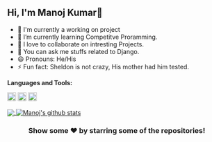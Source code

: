 

<!--
**shaukeencoder/shaukeencoder** is a ✨ _special_ ✨ repository because its `README.md` (this file) appears on your GitHub profile.

Here are some ideas to get you started:

- 🔭 I’m currently working on ...
- 🌱 I’m currently learning ...
- 👯 I’m looking to collaborate on ...
- 🤔 I’m looking for help with ...
- 💬 Ask me about ...
- 📫 How to reach me: ...
- 😄 Pronouns: ...
- ⚡ Fun fact: ...
-->


## Hi, I'm Manoj Kumar👋






- 🔭 I'm currently a working on project 
- 🌱 I’m currently learning Competitve Proramming.
- 👯 I love to collaborate on intresting Projects.
- 💬 You can ask me stuffs related to Django.
- 😄 Pronouns: He/His
- ⚡ Fun fact: Sheldon is not crazy, His mother had him tested.
<!--
[![Twitter: imthepk](https://img.shields.io/twitter/follow/imthepk?style=social)](https://twitter.com/imthepk)
[![Linkedin: imthepk](https://img.shields.io/badge/-imthepk-blue?style=flat-square&logo=Linkedin&logoColor=white&link=https://www.linkedin.com/in/imthepk/)](https://www.linkedin.com/in/imthepk/)
[![GitHub iampawan](https://img.shields.io/github/followers/iampawan?label=follow&style=social)](https://github.com/alexanderritik)
[![website](https://img.shields.io/badge/PortfolioWebsite-Ritik.Srivastava-2648ff?style=flat-square&logo=google-chrome)](https://github.com/alexanderritik/Portfolio)
 -->

**Languages and Tools:**  

<code><img height="20" src="https://img.icons8.com/color/48/000000/nodejs.png"></code>
<code><img height="20" src="https://img.icons8.com/metro/52/000000/js.png"></code>
<code><img height="20" src="https://img.icons8.com/dusk/64/000000/python.png"></code>


<a href="https://github.com/shaukeencoder">
  <img align="center" src="https://github-readme-stats.vercel.app/api/top-langs/?username=shaukeencoder&theme=dark&hide_langs_below=1" />
</a>
<a href="https://github.com/shaukeencoder">
 <img align="center" src="https://github-readme-stats.vercel.app/api?username=shaukeencoder&show_icons=true&theme=dark&line_height=27" alt="Manoj's github stats"/>
</a>


<div align="center">

### Show some ❤️ by starring some of the repositories!

</div>


